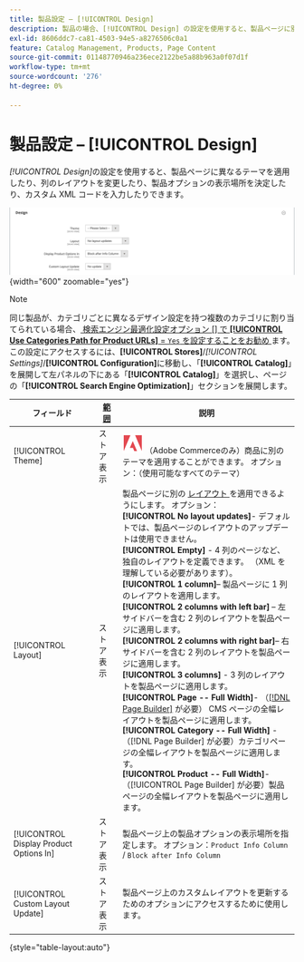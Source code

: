 ```yaml
---
title: 製品設定 – [!UICONTROL Design]
description: 製品の場合、[!UICONTROL Design] の設定を使用すると、製品ページに別のテーマを適用し、レイアウトを変更できます。
exl-id: 8606ddc7-ca81-4503-94e5-a8276506c0a1
feature: Catalog Management, Products, Page Content
source-git-commit: 01148770946a236ece2122be5a88b963a0f07d1f
workflow-type: tm+mt
source-wordcount: '276'
ht-degree: 0%

---
```


# 製品設定 – [!UICONTROL Design]

_[!UICONTROL Design]_&#x200B;の設定を使用すると、製品ページに異なるテーマを適用したり、列のレイアウトを変更したり、製品オプションの表示場所を決定したり、カスタム XML コードを入力したりできます。

![ デザイン ](./assets/product-design-ee.png){width="600" zoomable="yes"}

>[!NOTE]
>
>同じ製品が、カテゴリごとに異なるデザイン設定を持つ複数のカテゴリに割り当てられている場合、[ 検索エンジン最適化設定オプション [] で **[!UICONTROL Use Categories Path for Product URLs]** = `Yes` を設定することをお勧め ](../configuration-reference/catalog/catalog.md#search-engine-optimization) ます。 この設定にアクセスするには、**[!UICONTROL Stores]**/_[!UICONTROL Settings]_/**[!UICONTROL Configuration]**&#x200B;に移動し、「**[!UICONTROL Catalog]**」を展開して左パネルの下にある「**[!UICONTROL Catalog]**」を選択し、ページの「**[!UICONTROL Search Engine Optimization]**」セクションを展開します。

| フィールド | [ 範囲 ](../getting-started/websites-stores-views.md#scope-settings) | 説明 |
|---|---|----|
| [!UICONTROL Theme] | ストア表示 | ![Adobe Commerce](../assets/adobe-logo.svg) （Adobe Commerceのみ）商品に別のテーマを適用することができます。 オプション：（使用可能なすべてのテーマ） |
| [!UICONTROL Layout] | ストア表示 | 製品ページに別の [ レイアウト ](../content-design/page-layout.md) を適用できるようにします。 オプション：<br/>**[!UICONTROL No layout updates]**- デフォルトでは、製品ページのレイアウトのアップデートは使用できません。<br/>**[!UICONTROL Empty]** - 4 列のページなど、独自のレイアウトを定義できます。 （XML を理解している必要があります）。 <br/>**[!UICONTROL 1 column]**– 製品ページに 1 列のレイアウトを適用します。<br/>**[!UICONTROL 2 columns with left bar]** – 左サイドバーを含む 2 列のレイアウトを製品ページに適用します。 <br/>**[!UICONTROL 2 columns with right bar]**– 右サイドバーを含む 2 列のレイアウトを製品ページに適用します。<br/>**[!UICONTROL 3 columns]** - 3 列のレイアウトを製品ページに適用します。 <br/>**[!UICONTROL Page -- Full Width]**- （[[!DNL Page Builder]](../page-builder/introduction.md) が必要） CMS ページの全幅レイアウトを製品ページに適用します。<br/>**[!UICONTROL Category -- Full Width]** - （[!DNL Page Builder] が必要）カテゴリページの全幅レイアウトを製品ページに適用します。 <br/>**[!UICONTROL Product -- Full Width]**- （[!UICONTROL Page Builder] が必要）製品ページの全幅レイアウトを製品ページに適用します。 |
| [!UICONTROL Display Product Options In] | ストア表示 | 製品ページ上の製品オプションの表示場所を指定します。 オプション：`Product Info Column` / `Block after Info Column` |
| [!UICONTROL Custom Layout Update] | ストア表示 | 製品ページ上のカスタムレイアウトを更新するためのオプションにアクセスするために使用します。 |

{style="table-layout:auto"}
